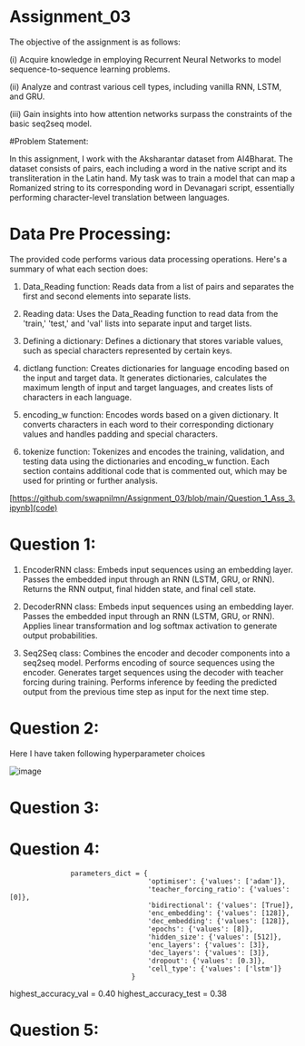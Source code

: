 # Assignment_03

The objective of the assignment is as follows:

(i) Acquire knowledge in employing Recurrent Neural Networks to model sequence-to-sequence learning problems.

(ii) Analyze and contrast various cell types, including vanilla RNN, LSTM, and GRU.

(iii) Gain insights into how attention networks surpass the constraints of the basic seq2seq model.


#Problem Statement:

In this assignment, I work with the Aksharantar dataset from AI4Bharat. The dataset consists of pairs, each including a word in the native script and its transliteration in the Latin hand. My task was to train a model that can map a Romanized string to its corresponding word in Devanagari script, essentially performing character-level translation between languages.

# Data Pre Processing: 

The provided code performs various data processing operations. Here's a summary of what each section does:

1. Data_Reading function: Reads data from a list of pairs and separates the first and second elements into separate lists.

2. Reading data: Uses the Data_Reading function to read data from the 'train,' 'test,' and 'val' lists into separate input and target lists.

3. Defining a dictionary: Defines a dictionary that stores variable values, such as special characters represented by certain keys.

4. dictlang function: Creates dictionaries for language encoding based on the input and target data. It generates dictionaries, calculates the maximum length of input and target languages, and creates lists of characters in each language.

5. encoding_w function: Encodes words based on a given dictionary. It converts characters in each word to their corresponding dictionary values and handles padding and special characters.

6. tokenize function: Tokenizes and encodes the training, validation, and testing data using the dictionaries and encoding_w function.
Each section contains additional code that is commented out, which may be used for printing or further analysis.

[https://github.com/swapnilmn/Assignment_03/blob/main/Question_1_Ass_3.ipynb](code)


# Question 1:
 1. EncoderRNN class:
Embeds input sequences using an embedding layer.
Passes the embedded input through an RNN (LSTM, GRU, or RNN).
Returns the RNN output, final hidden state, and final cell state.

2. DecoderRNN class:
Embeds input sequences using an embedding layer.
Passes the embedded input through an RNN (LSTM, GRU, or RNN).
Applies linear transformation and log softmax activation to generate output probabilities.

3. Seq2Seq class:
Combines the encoder and decoder components into a seq2seq model.
Performs encoding of source sequences using the encoder.
Generates target sequences using the decoder with teacher forcing during training.
Performs inference by feeding the predicted output from the previous time step as input for the next time step.

# Question 2: 

Here I have taken following hyperparameter choices


![image](https://github.com/swapnilmn/Assignment_03/assets/126043206/cc9a7236-da7e-44f6-b7e5-67d19926b584)

# Question 3: 

# Question 4:
                   parameters_dict = {
                                      'optimiser': {'values': ['adam']},
                                      'teacher_forcing_ratio': {'values': [0]},
                                      'bidirectional': {'values': [True]},
                                      'enc_embedding': {'values': [128]},
                                      'dec_embedding': {'values': [128]},
                                      'epochs': {'values': [8]},
                                      'hidden_size': {'values': [512]},
                                      'enc_layers': {'values': [3]},
                                      'dec_layers': {'values': [3]},
                                      'dropout': {'values': [0.3]},
                                      'cell_type': {'values': ['lstm']}
                                  }

highest_accuracy_val = 0.40
highest_accuracy_test = 0.38

# Question 5: 



































